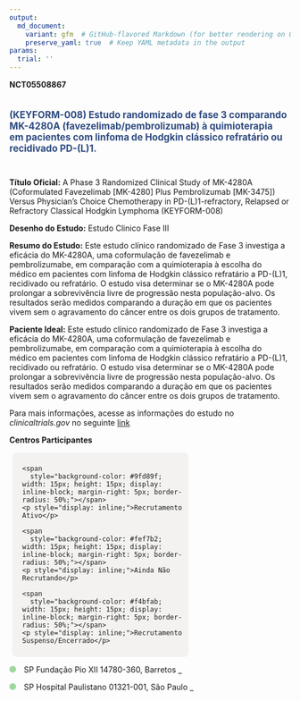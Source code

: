 ```yaml
---
output: 
  md_document:
    variant: gfm  # GitHub-flavored Markdown (for better rendering on GitHub)
    preserve_yaml: true  # Keep YAML metadata in the output
params:
  trial: ''
---
```


**NCT05508867**

<div style="padding: 5px 5px 5px 0px; font-size: 1.20em; font-weight: bold; color: #2E4A7F; text-align: left; margin-bottom: 20px">

(KEYFORM-008) Estudo randomizado de fase 3 comparando MK-4280A
(favezelimab/pembrolizumab) à quimioterapia em pacientes com linfoma de
Hodgkin clássico refratário ou recidivado PD-(L)1.

</div>

**Título Oficial:** A Phase 3 Randomized Clinical Study of MK-4280A
(Coformulated Favezelimab \[MK-4280\] Plus Pembrolizumab \[MK-3475\])
Versus Physician’s Choice Chemotherapy in PD-(L)1-refractory, Relapsed
or Refractory Classical Hodgkin Lymphoma (KEYFORM-008)

**Desenho do Estudo:** Estudo Clinico Fase III

**Resumo do Estudo:** Este estudo clínico randomizado de Fase 3
investiga a eficácia do MK-4280A, uma coformulação de favezelimab e
pembrolizumabe, em comparação com a quimioterapia à escolha do médico em
pacientes com linfoma de Hodgkin clássico refratário a PD-(L)1,
recidivado ou refratário. O estudo visa determinar se o MK-4280A pode
prolongar a sobrevivência livre de progressão nesta população-alvo. Os
resultados serão medidos comparando a duração em que os pacientes vivem
sem o agravamento do câncer entre os dois grupos de tratamento.

**Paciente Ideal:** Este estudo clínico randomizado de Fase 3 investiga
a eficácia do MK-4280A, uma coformulação de favezelimab e
pembrolizumabe, em comparação com a quimioterapia à escolha do médico em
pacientes com linfoma de Hodgkin clássico refratário a PD-(L)1,
recidivado ou refratário. O estudo visa determinar se o MK-4280A pode
prolongar a sobrevivência livre de progressão nesta população-alvo. Os
resultados serão medidos comparando a duração em que os pacientes vivem
sem o agravamento do câncer entre os dois grupos de tratamento.

Para mais informações, acesse as informações do estudo no
*clinicaltrials.gov* no seguinte
[link](https://clinicaltrials.gov/ct2/show/NCT05508867)

**Centros Participantes**

<div style="margin-bottom: 8px; margin-left: 5px; padding: 8px; max-width: 300px; background-color: #f3f2f1; border-radius: 8px;">

<div style="margin-left: 10px;">

    <span 
      style="background-color: #9fd89f; width: 15px; height: 15px; display: inline-block; margin-right: 5px; border-radius: 50%;"></span>
    <p style="display: inline;">Recrutamento Ativo</p>

</div>

<div style="margin-left: 10px;">

    <span 
      style="background-color: #fef7b2; width: 15px; height: 15px; display: inline-block; margin-right: 5px; border-radius: 50%;"></span>
    <p style="display: inline;">Ainda Não Recrutando</p>

</div>

<div style="margin-left: 10px;">

    <span 
      style="background-color: #f4bfab; width: 15px; height: 15px; display: inline-block; margin-right: 5px; border-radius: 50%;"></span>
    <p style="display: inline;">Recrutamento Suspenso/Encerrado</p>

</div>

</div>

<span style="display: inline-block; width: 12px; height: 12px; border-radius: 50%; margin-right: 10px; padding-bottom: 0px; background-color: #9fd89f;"></span>
SP Fundação Pio XII 14780-360, Barretos
<span style="color: #2E4A7F; text-decoration: none; font-weight: 500; font-size: 0.8">[REPORTAR
ERRO](https://flazar.shinyapps.io/formsapp?study_nct_id=NCT05508867&location_id=FUNDACAOPIOXIIHOSPITALDECANCERDEBARRETOSSITE0202BARRETOSSAOPAULO14784400BRAZIL&location_full_name=Funda%C3%A7%C3%A3o%20Pio%20XII%2C%2014780-360%2C%20Barretos&form_type=Reportar%20Erro)</span>

<span style="display: inline-block; width: 12px; height: 12px; border-radius: 50%; margin-right: 10px; padding-bottom: 0px; background-color: #9fd89f;"></span>
SP Hospital Paulistano 01321-001, São Paulo
<span style="color: #2E4A7F; text-decoration: none; font-weight: 500; font-size: 0.8">[REPORTAR
ERRO](https://flazar.shinyapps.io/formsapp?study_nct_id=NCT05508867&location_id=HOSPITALPAULISTANOAMERICASONCOLOGIASITE0207SAOPAULO01321001BRAZIL&location_full_name=Hospital%20Paulistano%2C%2001321-001%2C%20S%C3%A3o%20Paulo&form_type=Reportar%20Erro)</span>
